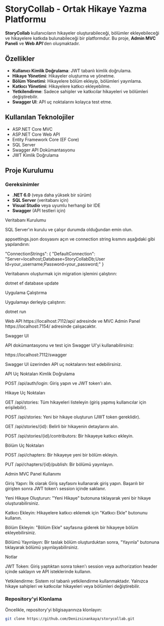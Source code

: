 # StoryCollab - Ortak Hikaye Yazma Platformu

**StoryCollab** kullanıcıların hikayeler oluşturabileceği, bölümler ekleyebileceği ve hikayelere katkıda bulunabileceği bir platformdur. Bu proje, **Admin MVC Paneli** ve **Web API**'den oluşmaktadır.

## **Özellikler**

- **Kullanıcı Kimlik Doğrulama**: JWT tabanlı kimlik doğrulama.
- **Hikaye Yönetimi**: Hikayeler oluşturma ve yönetme.
- **Bölüm Yönetimi**: Hikayelere bölüm ekleyip, bölümleri yayınlama.
- **Katkıcı Yönetimi**: Hikayelere katkıcı ekleyebilme.
- **Yetkilendirme**: Sadece sahipler ve katkıcılar hikayeleri ve bölümleri değiştirebilir.
- **Swagger UI**: API uç noktalarını kolayca test etme.

## **Kullanılan Teknolojiler**

- ASP.NET Core MVC
- ASP.NET Core Web API
- Entity Framework Core (EF Core)
- SQL Server
- Swagger API Dokümantasyonu
- JWT Kimlik Doğrulama

## **Proje Kurulumu**

### **Gereksinimler**

- **.NET 6.0** (veya daha yüksek bir sürüm)
- **SQL Server** (veritabanı için)
- **Visual Studio** veya uyumlu herhangi bir IDE
- **Swagger** (API testleri için)


Veritabanı Kurulumu

SQL Server'ın kurulu ve çalışır durumda olduğundan emin olun.

appsettings.json dosyasını açın ve connection string kısmını aşağıdaki gibi yapılandırın:

"ConnectionStrings": {
  "DefaultConnection": "Server=localhost;Database=StoryCollabDb;User Id=your_username;Password=your_password;"
}


Veritabanını oluşturmak için migration işlemini çalıştırın:

dotnet ef database update

Uygulama Çalıştırma

Uygulamayı derleyip çalıştırın:

dotnet run


Web API https://localhost:7112/api/ adresinde ve MVC Admin Panel https://localhost:7154/ adresinde çalışacaktır.

Swagger UI

API dokümantasyonu ve test için Swagger UI'yi kullanabilirsiniz:

https://localhost:7112/swagger


Swagger UI üzerinden API uç noktalarını test edebilirsiniz.

API Uç Noktaları
Kimlik Doğrulama

POST /api/auth/login: Giriş yapın ve JWT token'ı alın.

Hikaye Uç Noktaları

GET /api/stories: Tüm hikayeleri listeleyin (giriş yapmış kullanıcılar için erişilebilir).

POST /api/stories: Yeni bir hikaye oluşturun (JWT token gereklidir).

GET /api/stories/{id}: Belirli bir hikayenin detaylarını alın.

POST /api/stories/{id}/contributors: Bir hikayeye katkıcı ekleyin.

Bölüm Uç Noktaları

POST /api/chapters: Bir hikayeye yeni bir bölüm ekleyin.

PUT /api/chapters/{id}/publish: Bir bölümü yayınlayın.

Admin MVC Panel Kullanımı

Giriş Yapın: İlk olarak Giriş sayfasını kullanarak giriş yapın. Başarılı bir girişten sonra JWT token'ı session içinde saklanır.

Yeni Hikaye Oluşturun: "Yeni Hikaye" butonuna tıklayarak yeni bir hikaye oluşturabilirsiniz.

Katkıcı Ekleyin: Hikayelere katkıcı eklemek için "Katkıcı Ekle" butonunu kullanın.

Bölüm Ekleyin: "Bölüm Ekle" sayfasına giderek bir hikayeye bölüm ekleyebilirsiniz.

Bölümü Yayınlayın: Bir taslak bölüm oluşturduktan sonra, "Yayınla" butonuna tıklayarak bölümü yayınlayabilirsiniz.

Notlar

JWT Token: Giriş yaptıktan sonra token'ı session veya authorization header içinde saklayın ve API isteklerinde kullanın.

Yetkilendirme: Sistem rol tabanlı yetkilendirme kullanmaktadır. Yalnızca hikaye sahipleri ve katkıcılar hikayeleri veya bölümleri değiştirebilir.

### **Repository'yi Klonlama**

Öncelikle, repository'yi bilgisayarınıza klonlayın:

```bash
git clone https://github.com/Denizsinankaya/storycollab.git


